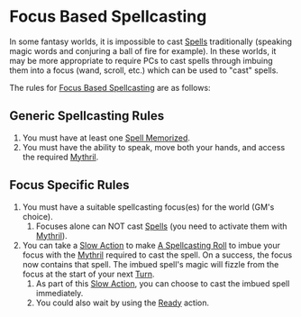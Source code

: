 # Focus Based Spellcasting

In some fantasy worlds, it is impossible to cast [Spells](../Spells.md) traditionally (speaking magic words and conjuring a ball of fire for example). In these worlds, it may be more appropriate to require PCs to cast spells through imbuing them into a focus (wand, scroll, etc.) which can be used to "cast" spells.

The rules for [Focus Based Spellcasting](Focus%20Based%20Spellcasting.md) are as follows:

## Generic Spellcasting Rules

1. You must have at least one [Spell Memorized](../Spell%20Memorization.md).
2. You must have the ability to speak, move both your hands, and access the required [Mythril](../../Mythril.md).

## Focus Specific Rules

1. You must have a suitable spellcasting focus(es) for the world (GM's choice).
	1. Focuses alone can NOT cast [Spells](../Spells.md) (you need to activate them with [Mythril](../../Mythril.md)).
2. You can take a [Slow Action](../../../Game%20Procedures/Action.md#Slow%20Action) to make [A Spellcasting Roll](../Spellcasting.md#The%20Spellcasting%20Roll) to imbue your focus with the [Mythril](../../Mythril.md) required to cast the spell. On a success, the focus now contains that spell. The imbued spell's magic will fizzle from the focus at the start of your next [Turn](../../../Game%20Procedures/Turn.md).
	1. As part of this [Slow Action](../../../Game%20Procedures/Action.md#Slow%20Action), you can choose to cast the imbued spell immediately.
	2. You could also wait by using the [Ready](../../../Game%20Procedures/Reaction.md#Ready) action.
